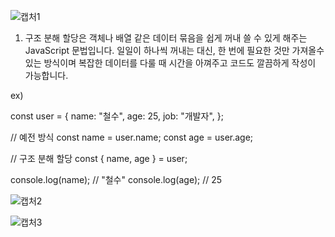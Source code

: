 ![캡처1](https://github.com/user-attachments/assets/0f218ce9-21ca-433e-8c82-f2b1dd563370)

1. 구조 분해 할당은 객체나 배열 같은 데이터 묶음을 쉽게 꺼내 쓸 수 있게 해주는 JavaScript 문법입니다. 일일이 하나씩 꺼내는 대신, 한 번에 필요한 것만 가져올수 있는 방식이며 복잡한 데이터를 다룰 때 시간을 아껴주고 코드도 깔끔하게 작성이 가능합니다.

ex)

const user = {
  name: "철수",
  age: 25,
  job: "개발자",
};

// 예전 방식
const name = user.name;
const age = user.age;

// 구조 분해 할당
const { name, age } = user;

console.log(name); // "철수"
console.log(age);  // 25






![캡처2](https://github.com/user-attachments/assets/2bd2c66b-48ff-4879-8113-632c3ac05b52)









![캡처3](https://github.com/user-attachments/assets/351009a4-a133-47aa-b75a-c3262255f4ab)
